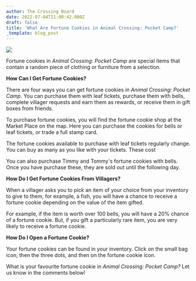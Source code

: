 ```yaml
---
author: The Crossing Board
date: 2022-07-04T11:00:42.000Z
draft: false
title: 'What Are Fortune Cookies in Animal Crossing: Pocket Camp?'
_template: blog_post
---
```


![](/images/news/1-1.png)

Fortune cookies in _Animal Crossing: Pocket Camp_ are special items that contain a random piece of clothing or furniture from a selection.

**How Can I Get Fortune Cookies?**

There are four ways you can get fortune cookies in _Animal Crossing: Pocket Camp_. You can purchase them with leaf tickets, purchase them with bells, complete villager requests and earn them as rewards, or receive them in gift boxes from friends.

To purchase fortune cookies, you will find the fortune cookie shop at the Market Place on the map. Here you can purchase the cookies for bells or leaf tickets, or trade a full stamp card.

The fortune cookies available to purchase with leaf tickets regularly change. You can buy as many as you like with your tickets. These cost

You can also purchase Timmy and Tommy's fortune cookies with bells. Once you have purchase these, they are sold out until the following day.

**How Do I Get Fortune Cookies From Villagers?**

When a villager asks you to pick an item of your choice from your inventory to give to them, for example, a fish, you will have a chance to receive a fortune cookie depending on the value of the item gifted.

For example, if the item is worth over 100 bells, you will have a 20% chance of a fortune cookie. But, if you gift a particularly rare item, you are very likely to receive a fortune cookie.

**How Do I Open a Fortune Cookie?**

Your fortune cookies can be found in your inventory. Click on the small bag icon, then the three dots, and then on the fortune cookie icon.

What is your favourite fortune cookie in _Animal Crossing: Pocket Camp?_ Let us know in the comments below!
